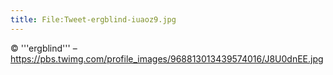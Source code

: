```yaml
---
title: File:Tweet-ergblind-iuaoz9.jpg
---
```


© '''ergblind''' – https://pbs.twimg.com/profile_images/968813013439574016/J8U0dnEE.jpg